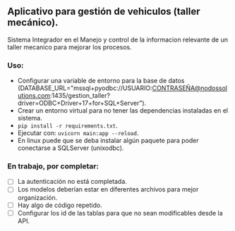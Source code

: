 ## Aplicativo para gestión de vehiculos (taller mecánico).

Sistema Integrador en el Manejo y control de la informacion relevante de un taller mecanico para mejorar los procesos.

### Uso:
* Configurar una variable de entorno para la base de datos (DATABASE_URL="mssql+pyodbc://USUARIO:CONTRASEÑA@nodossolutions.com:1435/gestion_taller?driver=ODBC+Driver+17+for+SQL+Server").
* Crear un entorno virtual para no tener las dependencias instaladas en el sistema.
* `pip install -r requirements.txt`.
* Ejecutar con: `uvicorn main:app --reload`.
* En linux puede que se deba instalar algún paquete para poder conectarse a SQLServer (unixodbc).

### En trabajo, por completar:
- [ ] La autenticación no está completada.
- [ ] Los modelos deberían estar en diferentes archivos para mejor organización.
- [ ] Hay algo de código repetido.
- [ ] Configurar los id de las tablas para que no sean modificables desde la API.
